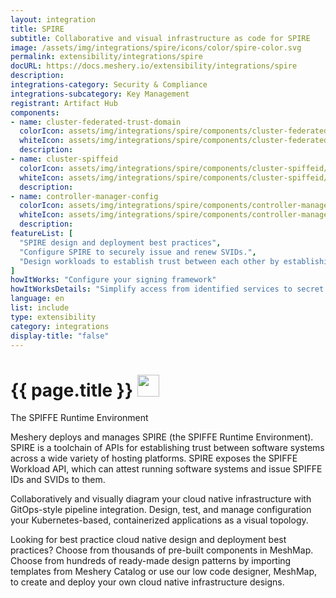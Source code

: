 ```yaml
---
layout: integration
title: SPIRE
subtitle: Collaborative and visual infrastructure as code for SPIRE
image: /assets/img/integrations/spire/icons/color/spire-color.svg
permalink: extensibility/integrations/spire
docURL: https://docs.meshery.io/extensibility/integrations/spire
description: 
integrations-category: Security & Compliance
integrations-subcategory: Key Management
registrant: Artifact Hub
components: 
- name: cluster-federated-trust-domain
  colorIcon: assets/img/integrations/spire/components/cluster-federated-trust-domain/icons/color/cluster-federated-trust-domain-color.svg
  whiteIcon: assets/img/integrations/spire/components/cluster-federated-trust-domain/icons/white/cluster-federated-trust-domain-white.svg
  description: 
- name: cluster-spiffeid
  colorIcon: assets/img/integrations/spire/components/cluster-spiffeid/icons/color/cluster-spiffeid-color.svg
  whiteIcon: assets/img/integrations/spire/components/cluster-spiffeid/icons/white/cluster-spiffeid-white.svg
  description: 
- name: controller-manager-config
  colorIcon: assets/img/integrations/spire/components/controller-manager-config/icons/color/controller-manager-config-color.svg
  whiteIcon: assets/img/integrations/spire/components/controller-manager-config/icons/white/controller-manager-config-white.svg
  description: 
featureList: [
  "SPIRE design and deployment best practices",
  "Configure SPIRE to securely issue and renew SVIDs.",
  "Design workloads to establish trust between each other by establishing an mTLS connection or by signing and verifying a JWT token."
]
howItWorks: "Configure your signing framework"
howItWorksDetails: "Simplify access from identified services to secret stores, databases, services meshes and cloud provider services."
language: en
list: include
type: extensibility
category: integrations
display-title: "false"
---
```

<h1>{{ page.title }} <img src="{{ page.image }}" style="width: 35px; height: 35px;" /></h1>

<p>
The SPIFFE Runtime Environment
</p>
<p>
    Meshery deploys and manages SPIRE (the SPIFFE Runtime Environment). SPIRE is a toolchain of APIs for establishing trust between software systems across a wide variety of hosting platforms. SPIRE exposes the SPIFFE Workload API, which can attest running software systems and issue SPIFFE IDs and SVIDs to them. 
</p>
<p>
    Collaboratively and visually diagram your cloud native infrastructure with GitOps-style pipeline integration. Design, test, and manage configuration your Kubernetes-based, containerized applications as a visual topology.
</p>
<p>
    Looking for best practice cloud native design and deployment best practices? Choose from thousands of pre-built components in MeshMap. Choose from hundreds of ready-made design patterns by importing templates from Meshery Catalog or use our low code designer, MeshMap, to create and deploy your own cloud native infrastructure designs.
</p>
